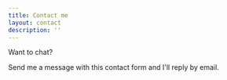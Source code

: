 ```yaml
---
title: Contact me
layout: contact
description: ''
---
```


Want to chat?

Send me a message with this contact form and I'll reply by email.
